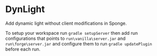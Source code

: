 # DynLight
Add dynamic light without client modifications in Sponge.

To setup your workspace run `gradle setupServer`
then add run configurations that points to `run\vanilla\server.jar` and `run\forge\server.jar`
and configure them to run `gradle updatePlugin` before each run.